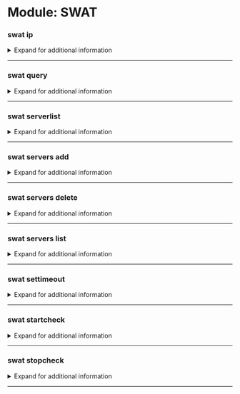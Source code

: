 # Module: SWAT

### swat ip
<details><summary>Expand for additional information</summary><p>

*Return IP of the registered server by name.*

**Aliases:**
`getip`

**Arguments:**

`[string]` : *Registered name.*

**Examples:**

```
!s4 ip wm
```
</p></details>

---

### swat query
<details><summary>Expand for additional information</summary><p>

*Return server information.*

**Aliases:**
`q, info, i`

**Arguments:**

`[string]` : *Registered name or IP.*

(optional) `[int]` : *Query port* (def: `10481`)

**Examples:**

```
!s4 q 109.70.149.158
!s4 q 109.70.149.158:10480
!s4 q wm
```
</p></details>

---

### swat serverlist
<details><summary>Expand for additional information</summary><p>

*Print the serverlist with current player numbers.*

**Examples:**

```
!swat serverlist
```
</p></details>

---

### swat servers add
<details><summary>Expand for additional information</summary><p>

*Add a server to serverlist.*

**Owner-only.**

**Aliases:**
`+, a`

**Arguments:**

`[string]` : *Name.*

`[string]` : *IP.*

(optional) `[int]` : *Query port* (def: `10481`)

**Examples:**

```
!swat servers add 4u 109.70.149.158:10480
!swat servers add 4u 109.70.149.158:10480 10481
```
</p></details>

---

### swat servers delete
<details><summary>Expand for additional information</summary><p>

*Remove a server from serverlist.*

**Owner-only.**

**Aliases:**
`-, del, d`

**Arguments:**

`[string]` : *Name.*

**Examples:**

```
!swat servers delete 4u
```
</p></details>

---

### swat servers list
<details><summary>Expand for additional information</summary><p>

*List all registered servers.*

**Owner-only.**

**Aliases:**
`ls, l`

**Examples:**

```
!swat servers list
```
</p></details>

---

### swat settimeout
<details><summary>Expand for additional information</summary><p>

*Set checking timeout.*

**Owner-only.**

**Arguments:**

`[int]` : *Timeout (in ms).*

**Examples:**

```
!swat settimeout 500
```
</p></details>

---

### swat startcheck
<details><summary>Expand for additional information</summary><p>

*Start listening for space on a given server and notifies you when there is space.*

**Aliases:**
`checkspace, spacecheck`

**Arguments:**

`[string]` : *Registered name or IP.*

(optional) `[int]` : *Query port* (def: `10481`)

**Examples:**

```
!s4 startcheck 109.70.149.158
!s4 startcheck 109.70.149.158:10480
!swat startcheck wm
```
</p></details>

---

### swat stopcheck
<details><summary>Expand for additional information</summary><p>

*Stops space checking.*

**Aliases:**
`checkstop`

**Examples:**

```
!swat stopcheck
```
</p></details>

---

